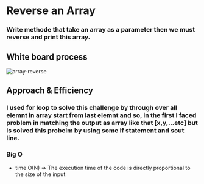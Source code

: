 # Reverse an Array

### Write methode that take an array as a parameter then we must reverse and print this array.

## White board process

![array-reverse](https://user-images.githubusercontent.com/97638932/155306706-12c68f1d-a501-4563-ac44-31889f5fa76a.jpg)

## Approach & Efficiency
### I used for loop to solve this challenge by through over all elemnt in array start from last elemnt and so, in the first I faced problem in matching the output as array like that [x,y,...etc] but is solved this probelm by using some if statement and sout line.

### Big O
- time O(N) => The execution time of the code is directly proportional to the size of the input
